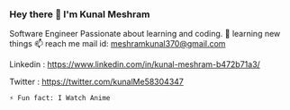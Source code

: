### Hey there 👋 I'm Kunal Meshram
Software Engineer
Passionate about learning and coding.
🌱 learning new things
📫 reach me 
mail id: meshramkunal370@gmail.com

Linkedin : https://www.linkedin.com/in/kunal-meshram-b472b71a3/ 

Twitter  : https://twitter.com/kunalMe58304347
 
	⚡ Fun fact: I Watch Anime 
<!--
**kunal370/kunal370** is a ✨ _special_ ✨ repository because its `README.md` (this file) appears on your GitHub profile.

Here are some ideas to get you started:

- 🔭 I’m interested in Android Application development
- 🌱 I’m currently pursuing Engineering | B.Tech.
- 📫 How to reach me: meshramkunal370@gmail.com 
- ⚡ Fun fact: I'm kinda funny 
-->
